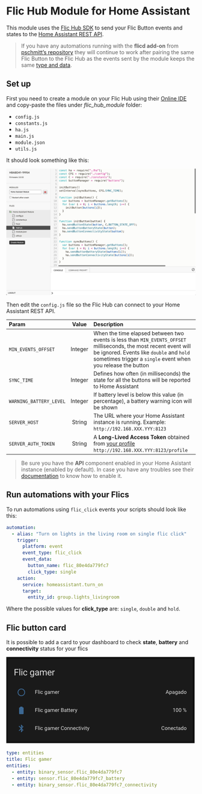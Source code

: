 # Flic Hub Module for Home Assistant

This module uses the [Flic Hub SDK](https://flic.io/flic-hub-sdk) to send your Flic Button events and states to the [Home Assistant REST API](https://developers.home-assistant.io/docs/api/rest).

> If you have any automations running with the **flicd add-on** from [pschmitt’s repository](https://github.com/pschmitt/home-assistant-addons) they will continue to work after pairing the same Flic Button to the Flic Hub as the events sent by the module keeps the same [type and data](https://www.home-assistant.io/integrations/flic).

## Set up

First you need to create a module on your Flic Hub using their [Online IDE](https://hubsdk.flic.io) and copy-paste the files under *flic_hub_module* folder:
* `config.js`
* `constants.js`
* `ha.js`
* `main.js`
* `module.json`
* `utils.js`

It should look something like this:

![Flic Hub Online IDE](./res/FlicHubOnlineIDE.png?raw=true "Flic Hub Online IDE")

Then edit the `config.js` file so the Flic Hub can connect to your Home Assistant REST API.

| Param                   | Value   | Description |
| :---------------------- | :-----: | :---------- |
| `MIN_EVENTS_OFFSET`     | Integer | When the time elapsed between two events is less than `MIN_EVENTS_OFFSET` milliseconds, the most recent event will be ignored. Events like `double` and `hold` sometimes trigger a `single` event when you release the button |
| `SYNC_TIME`             | Integer | Defines how often (in milliseconds) the state for all the buttons will be reported to Home Assistant |
| `WARNING_BATTERY_LEVEL` | Integer | If battery level is below this value (in percentage), a battery warning icon will be shown |
| `SERVER_HOST`           | String  | The URL where your Home Assistant instance is running. Example: `http://192.168.XXX.YYY:8123` |
| `SERVER_AUTH_TOKEN`     | String  | A **Long-Lived Access Token** obtained from [your profile](https://www.home-assistant.io/docs/authentication/#your-account-profile) `http://192.168.XXX.YYY:8123/profile` |

> Be sure you have the **API** component enabled in your Home Asistant instance (enabled by default). In case you have any troubles see their [documentation](https://www.home-assistant.io/integrations/api) to know how to enable it.

## Run automations with your Flics

To run automations using `flic_click` events your scripts should look like this:

```yaml
automation:
  - alias: "Turn on lights in the living room on single flic click"
    trigger:
      platform: event
      event_type: flic_click
      event_data:
        button_name: flic_80e4da779fc7
        click_type: single
    action:
      service: homeassistant.turn_on
      target:
        entity_id: group.lights_livingroom
```

Where the possible values for **click_type** are: `single`, `double` and `hold`.

## Flic button card

It is possible to add a card to your dashboard to check **state**, **battery** and **connectivity** status for your flics

![Flic Button Card](./res/FlicButtonCard.png?raw=true "Flic Button Card")

```yaml
type: entities
title: Flic gamer
entities:
  - entity: binary_sensor.flic_80e4da779fc7
  - entity: sensor.flic_80e4da779fc7_battery
  - entity: binary_sensor.flic_80e4da779fc7_connectivity
```
